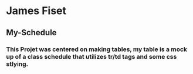 # James Fiset
## My-Schedule
### This Projet was centered on making tables, my table is a mock up of a class schedule that utilizes tr/td tags and some css stlying. 

